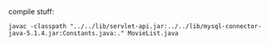 compile stuff:

```apple js
javac -classpath "../../lib/servlet-api.jar:../../lib/mysql-connector-java-5.1.4.jar:Constants.java:." MovieList.java 
```